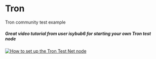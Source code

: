 # Tron
Tron community test example

##### Great video tutorial from user _isybub6_ for starting your own Tron test node

[![How to set up the Tron Test Net node](https://img.youtube.com/vi/AN9YwX7PqgY/3.jpg)](https://www.youtube.com/watch?v=AN9YwX7PqgY&feature=youtu.be&t=118)
